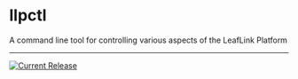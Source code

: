 # llpctl

A command line tool for controlling various aspects of the LeafLink Platform

---

[![Current Release](https://img.shields.io/badge/release-0.8.0-1eb0fc.svg)](https://github.com/leeaflink/llpctl/releases/tag/0.8.0)
